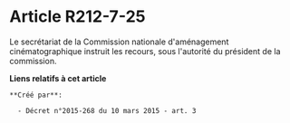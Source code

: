# Article R212-7-25

Le secrétariat de la Commission nationale d'aménagement cinématographique instruit les recours, sous l'autorité du président
de la commission.

**Liens relatifs à cet article**

	**Créé par**:

	  - Décret n°2015-268 du 10 mars 2015 - art. 3
